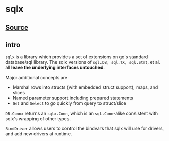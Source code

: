 # sqlx

## [Source](https://pkg.go.dev/github.com/jmoiron/sqlx#section-readme)

## intro

`sqlx` is a library which provides a set of extensions on go's standard database/sql library. The sqlx versions of `sql.DB, sql.TX, sql.Stmt`, et al. all **leave the underlying interfaces untouched**.

Major additional concepts are

- Marshal rows into structs (with embedded struct support), maps, and slices
- Named parameter support including prepared statements
- `Get` and `Select` to go quickly from query to struct/slice

`DB.Connx` returns an `sqlx.Conn`, which is an `sql.Conn`-alike consistent with sqlx's wrapping of other types.

`BindDriver` allows users to control the bindvars that sqlx will use for drivers, and add new drivers at runtime.

